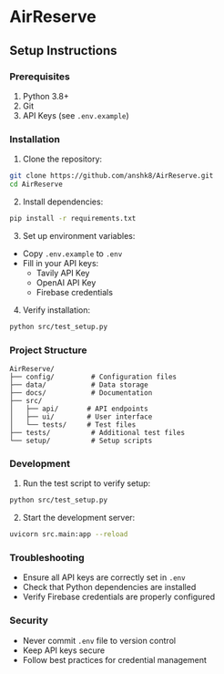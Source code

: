 # AirReserve

## Setup Instructions

### Prerequisites
1. Python 3.8+
2. Git
3. API Keys (see `.env.example`)

### Installation
1. Clone the repository:
```bash
git clone https://github.com/anshk8/AirReserve.git
cd AirReserve
```

2. Install dependencies:
```bash
pip install -r requirements.txt
```

3. Set up environment variables:
- Copy `.env.example` to `.env`
- Fill in your API keys:
  - Tavily API Key
  - OpenAI API Key
  - Firebase credentials

4. Verify installation:
```bash
python src/test_setup.py
```

### Project Structure
```
AirReserve/
├── config/         # Configuration files
├── data/           # Data storage
├── docs/           # Documentation
├── src/
│   ├── api/       # API endpoints
│   ├── ui/        # User interface
│   └── tests/     # Test files
├── tests/          # Additional test files
└── setup/          # Setup scripts
```

### Development
1. Run the test script to verify setup:
```bash
python src/test_setup.py
```

2. Start the development server:
```bash
uvicorn src.main:app --reload
```

### Troubleshooting
- Ensure all API keys are correctly set in `.env`
- Check that Python dependencies are installed
- Verify Firebase credentials are properly configured

### Security
- Never commit `.env` file to version control
- Keep API keys secure
- Follow best practices for credential management